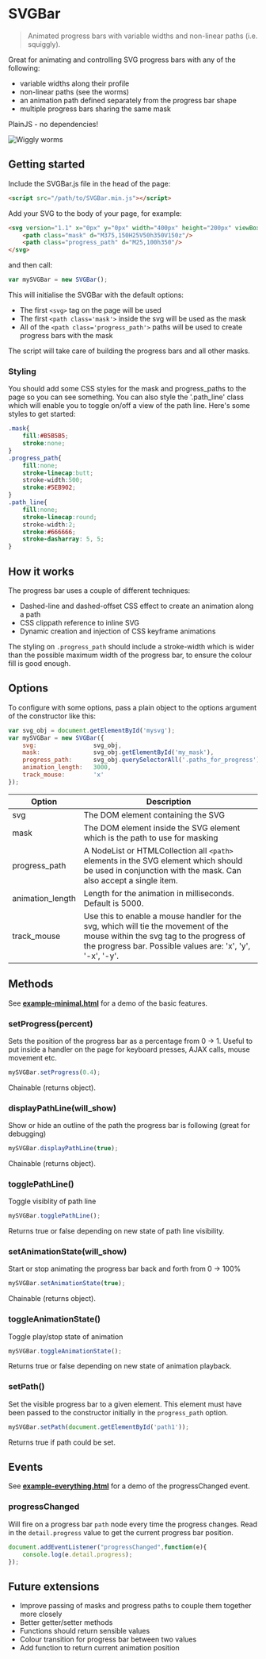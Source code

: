 # SVGBar
> Animated progress bars with variable widths and non-linear paths (i.e. squiggly).

Great for animating and controlling SVG progress bars with any of the following:
- variable widths along their profile
- non-linear paths (see the worms)
- an animation path defined separately from the progress bar shape
- multiple progress bars sharing the same mask

PlainJS - no dependencies!

![Wiggly worms](https://designedbycave.co.uk/play/svgbar/worms.gif)

## Getting started

Include the SVGBar.js file in the head of the page:
```html
<script src="/path/to/SVGBar.min.js"></script>    
```

Add your SVG to the body of your page, for example:
```html
<svg version="1.1" x="0px" y="0px" width="400px" height="200px" viewBox="0 0 400 200">
    <path class="mask" d="M375,150H25V50h350V150z"/>
    <path class="progress_path" d="M25,100h350"/>
</svg>
```

and then call:

```javascript
var mySVGBar = new SVGBar();
```

This will initialise the SVGBar with the default options:

- The first `<svg>` tag on the page will be used
- The first `<path class='mask'>` inside the svg will be used as the mask
- All of the `<path class='progress_path'>` paths will be used to create progress bars with the mask

The script will take care of building the progress bars and all other masks.

### Styling

You should add some CSS styles for the mask and progress_paths to the page so you can see something.
You can also style the '.path_line' class which will enable you to toggle on/off a view of the path line.
Here's some styles to get started:

```css
.mask{
    fill:#B5B5B5;
    stroke:none;
}
.progress_path{
    fill:none;
    stroke-linecap:butt;
    stroke-width:500;
    stroke:#5EB902;
}
.path_line{
    fill:none;
    stroke-linecap:round;
    stroke-width:2;
    stroke:#666666;
    stroke-dasharray: 5, 5;
}
```

## How it works

The progress bar uses a couple of different techniques:

- Dashed-line and dashed-offset CSS effect to create an animation along a path
- CSS clippath reference to inline SVG
- Dynamic creation and injection of CSS keyframe animations

The styling on `.progress_path` should include a stroke-width which is wider than the possible maximum width of the progress bar, to ensure the colour fill is good enough.

## Options

To configure with some options, pass a plain object to the options argument of the constructor like this:

```javascript
var svg_obj = document.getElementById('mysvg');
var mySVGBar = new SVGBar({
    svg:                svg_obj,
    mask:               svg_obj.getElementById('my_mask'),
    progress_path:      svg_obj.querySelectorAll('.paths_for_progress'),
    animation_length:   3000,
    track_mouse:        'x'
});
```

| Option | Description |
| --- | --- |
| svg | The DOM element containing the SVG |
| mask | The DOM element inside the SVG element which is the path to use for masking |
| progress_path | A NodeList or HTMLCollection all `<path>` elements in the SVG element which should be used in conjunction with the mask. Can also accept a single item. |
| animation_length | Length for the animation in milliseconds. Default is 5000. |
| track_mouse | Use this to enable a mouse handler for the svg, which will tie the movement of the mouse within the svg tag to the progress of the progress bar. Possible values are: 'x', 'y', '-x', '-y'.  |

## Methods

See **[example-minimal.html](https://designedbycave.co.uk/play/svgbar/example-minimal.html)** for a demo of the basic features.

### setProgress(percent)
Sets the position of the progress bar as a percentage from 0 -> 1.
Useful to put inside a handler on the page for keyboard presses, AJAX calls, mouse movement etc.
```javascript
mySVGBar.setProgress(0.4);
```
Chainable (returns object).

### displayPathLine(will_show)
Show or hide an outline of the path the progress bar is following (great for debugging)
```javascript
mySVGBar.displayPathLine(true);
```
Chainable (returns object).

### togglePathLine()
Toggle visiblity of path line
```javascript
mySVGBar.togglePathLine();
```
Returns true or false depending on new state of path line visibility.

### setAnimationState(will_show)
Start or stop animating the progress bar back and forth from 0 -> 100%
```javascript
mySVGBar.setAnimationState(true);
```
Chainable (returns object).

### toggleAnimationState()
Toggle play/stop state of animation
```javascript
mySVGBar.toggleAnimationState();
```
Returns true or false depending on new state of animation playback.

### setPath()
Set the visible progress bar to a given element. This element must have been passed to the constructor initially in the `progress_path` option.
```javascript
mySVGBar.setPath(document.getElementById('path1'));
```
Returns true if path could be set.

## Events

See **[example-everything.html](https://designedbycave.co.uk/play/svgbar/example-everything.html)** for a demo of the progressChanged event.

### progressChanged
Will fire on a progress bar `path` node every time the progress changes. Read in the `detail.progress` value to get the current progress bar position.
```javascript
document.addEventListener("progressChanged",function(e){
    console.log(e.detail.progress);
});
```

## Future extensions

- Improve passing of masks and progress paths to couple them together more closely
- Better getter/setter methods 
- Functions should return sensible values
- Colour transition for progress bar between two values
- Add function to return current animation position